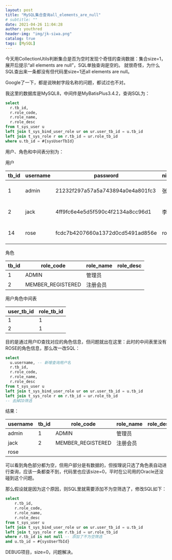 ```yaml
---
layout: post
title: "MySQL集合查询all_elements_are_null"
# subtitle: ""
date: 2021-04-26 11:04:28
author: youthred
header-img: "img/jk-siwa.png"
catalog: true
tags: [MySQL]
---
```


今天用CollectionUtils判断集合是否为空时发现个奇怪的查询数据：集合size=1，展开后提示“all elements are null”，SQL单独查询是空的。
就很奇怪，为什么SQL查出来一条都没有但代码里size=1还all elements are null。

Google了一下，都是说映射字段名称的问题，都试过也不对。

我这里的数据库是MySQL8，中间件是MyBatisPlus3.4.2，查询SQL为：
``` sql
select
  r.tb_id,
  r.role_code,
  r.role_name,
  r.role_desc
from t_sys_user u
left join t_sys_bind_user_role ur on ur.user_tb_id = u.tb_id
left join t_sys_role r on r.tb_id = ur.role_tb_id
where u.tb_id = #{sysUserTbId}
```
用户、角色和中间表分别为：

用户

| tb_id | username | password                         | nickname | email        | enabled | create_time         | update_time         |
| ----- | -------- | -------------------------------- | -------- | ------------ | ------- | ------------------- | ------------------- |
| 1     | admin    | 21232f297a57a5a743894a0e4a801fc3 | 张三     | admin@qq.com | 1       | 2020-12-13 00:09:54 | 2021-04-24 13:49:04 |
| 2     | jack     | 4ff9fc6e4e5d5f590c4f2134a8cc96d1 | 李四     | jack@qq.com  | 1       | 2020-12-13 00:11:39 | 2021-04-24 14:02:25 |
| 14    | rose     | fcdc7b4207660a1372d0cd5491ad856e | rose     | rose@qq.com  | 1       | 2021-04-25 17:33:04 | 2021-04-25 18:32:48 |

角色

| tb_id | role_code         | role_name | role_desc |
| ----- | ----------------- | --------- | --------- |
| 1     | ADMIN             | 管理员    |           |
| 2     | MEMBER_REGISTERED | 注册会员  |           |

用户角色中间表

| user_tb_id | role_tb_id |
| ---------- | ---------- |
| 1          | 1          |
| 2          | 1          |

目的是通过用户ID查找对应的角色信息，但问题就出在这里：此时的中间表里没有ROSE的角色信息，那么改一改SQL：

``` sql
select
  u.username, -- 新增查询用户名
  r.tb_id,
  r.role_code,
  r.role_name,
  r.role_desc
from t_sys_user u
left join t_sys_bind_user_role ur on ur.user_tb_id = u.tb_id
left join t_sys_role r on r.tb_id = ur.role_tb_id
-- 去掉ID筛选
```

结果：

| username | tb_id | role_code         | role_name | role_desc |
| -------- | ----- | ----------------- | --------- | --------- |
| admin    | 1     | ADMIN             | 管理员    |           |
| jack     | 2     | MEMBER_REGISTERED | 注册会员  |           |
| rose     |       |                   |           |           |

可以看到角色部分都为空，但用户部分是有数据的，但按理说只选了角色表自动进行查询，应该一条都查不到，代码里也应该size=0，平时在公司用的Oracle还没碰到这个问题。

那么假设就是因为这个原因，则SQL里就需要添加不为空筛选了，修改SQL如下：

``` sql
select
    r.tb_id,
    r.role_code,
    r.role_name,
    r.role_desc
from t_sys_user u
left join t_sys_bind_user_role ur on ur.user_tb_id = u.tb_id
left join t_sys_role r on r.tb_id = ur.role_tb_id
where r.tb_id is not null -- 添加了不为空筛选
and u.tb_id = #{sysUserTbId}
```

DEBUG项目，size=0，问题解决。